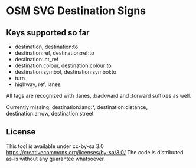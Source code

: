 OSM SVG Destination Signs
=========================


Keys supported so far
---------------------
  * destination, destination:to
  * destination:ref, destination:ref:to
  * destination:int_ref
  * destination:colour, destination:colour:to
  * destination:symbol, destination:symbol:to
  * turn
  * highway, ref, lanes

All tags are recognized with :lanes, :backward and :forward suffixes as well.

Currently missing:  destination:lang:*, destination:distance, destination:arrow, destination:street

License
-------
This tool is available under cc-by-sa 3.0 https://creativecommons.org/licenses/by-sa/3.0/ The code is distributed as-is without any guarantee whatsoever.
